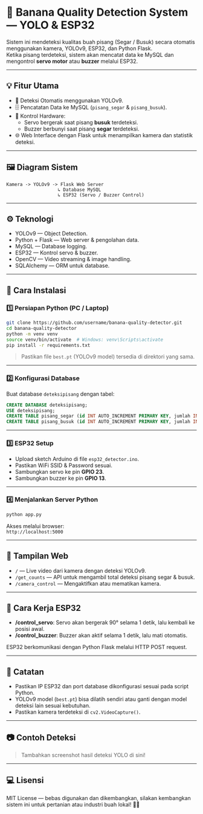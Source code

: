 # 🍌 Banana Quality Detection System — YOLO & ESP32

Sistem ini mendeteksi kualitas buah pisang (Segar / Busuk) secara otomatis menggunakan kamera, YOLOv9, ESP32, dan Python Flask.  
Ketika pisang terdeteksi, sistem akan mencatat data ke MySQL dan mengontrol **servo motor** atau **buzzer** melalui ESP32.

---

## 💡 Fitur Utama

- 📸 Deteksi Otomatis menggunakan YOLOv9.
- 🗄️ Pencatatan Data ke MySQL (`pisang_segar` & `pisang_busuk`).
- 🤖 Kontrol Hardware:  
   - Servo bergerak saat pisang **busuk** terdeteksi.
   - Buzzer berbunyi saat pisang **segar** terdeteksi.
- 🌐 Web Interface dengan Flask untuk menampilkan kamera dan statistik deteksi.

---

## 🖼️ Diagram Sistem

```
Kamera -> YOLOv9 -> Flask Web Server
                   ↳ Database MySQL
                   ↳ ESP32 (Servo / Buzzer Control)
```

---

## ⚙️ Teknologi

- YOLOv9 — Object Detection.
- Python + Flask — Web server & pengolahan data.
- MySQL — Database logging.
- ESP32 — Kontrol servo & buzzer.
- OpenCV — Video streaming & image handling.
- SQLAlchemy — ORM untuk database.

---

## 🚀 Cara Instalasi

### 1️⃣ Persiapan Python (PC / Laptop)

```bash
git clone https://github.com/username/banana-quality-detector.git
cd banana-quality-detector
python -m venv venv
source venv/bin/activate  # Windows: venv\Scripts\activate
pip install -r requirements.txt
```

> Pastikan file `best.pt` (YOLOv9 model) tersedia di direktori yang sama.

---

### 2️⃣ Konfigurasi Database

Buat database `deteksipisang` dengan tabel:

```sql
CREATE DATABASE deteksipisang;
USE deteksipisang;
CREATE TABLE pisang_segar (id INT AUTO_INCREMENT PRIMARY KEY, jumlah INT);
CREATE TABLE pisang_busuk (id INT AUTO_INCREMENT PRIMARY KEY, jumlah INT);
```

---

### 3️⃣ ESP32 Setup

- Upload sketch Arduino di file `esp32_detector.ino`.
- Pastikan WiFi SSID & Password sesuai.
- Sambungkan servo ke pin **GPIO 23**.
- Sambungkan buzzer ke pin **GPIO 13**.

---

### 4️⃣ Menjalankan Server Python

```bash
python app.py
```
Akses melalui browser:  
`http://localhost:5000`

---

## 🎯 Tampilan Web

- `/` — Live video dari kamera dengan deteksi YOLOv9.
- `/get_counts` — API untuk mengambil total deteksi pisang segar & busuk.
- `/camera_control` — Mengaktifkan atau mematikan kamera.

---

## 📡 Cara Kerja ESP32

- **/control_servo**: Servo akan bergerak 90° selama 1 detik, lalu kembali ke posisi awal.
- **/control_buzzer**: Buzzer akan aktif selama 1 detik, lalu mati otomatis.

ESP32 berkomunikasi dengan Python Flask melalui HTTP POST request.

---

## 📌 Catatan

- Pastikan IP ESP32 dan port database dikonfigurasi sesuai pada script Python.
- YOLOv9 model (`best.pt`) bisa dilatih sendiri atau ganti dengan model deteksi lain sesuai kebutuhan.
- Pastikan kamera terdeteksi di `cv2.VideoCapture()`.

---

## 📷 Contoh Deteksi

> Tambahkan screenshot hasil deteksi YOLO di sini!

---

## 💻 Lisensi

MIT License — bebas digunakan dan dikembangkan, silakan kembangkan sistem ini untuk pertanian atau industri buah lokal! 🚜🍌
